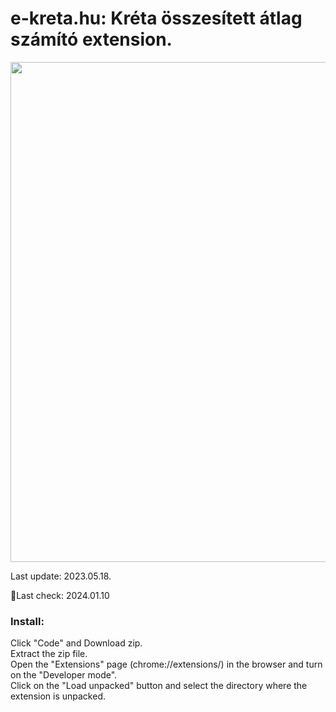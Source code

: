 # e-kreta.hu: Kréta összesített átlag számító extension.
<img src="https://i.imgur.com/0tNjVzz.png" style="width: 800px;">
<p>Last update: 2023.05.18.<p>
<p>🍰Last check: 2024.01.10</p>

<h3>Install:</h3>
Click "Code" and Download zip.<br>
Extract the zip file.<br>
Open the "Extensions" page (chrome://extensions/) in the browser and turn on the "Developer mode".<br>
Click on the "Load unpacked" button and select the directory where the extension is unpacked.
